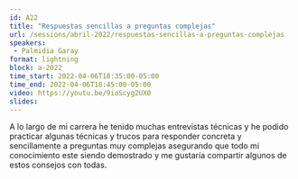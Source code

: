 ```yaml
---
id: A22
title: "Respuestas sencillas a preguntas complejas"
url: /sessions/abril-2022/respuestas-sencillas-a-preguntas-complejas
speakers:
 - Palmidia Garay
format: lightning
block: a-2022
time_start: 2022-04-06T18:35:00-05:00
time_end: 2022-04-06T18:45:00-05:00
video: https://youtu.be/9ioScyg2UX0
slides:
---
```


A lo largo de mi carrera he tenido muchas entrevistas técnicas y he podido practicar algunas técnicas y trucos para responder concreta y sencillamente a preguntas muy complejas asegurando que todo mi conocimiento este siendo demostrado y me gustaría compartir algunos de estos consejos con todas.